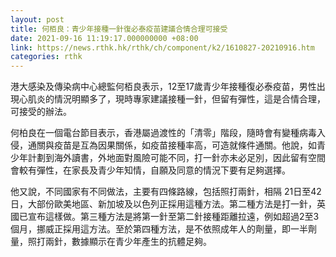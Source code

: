 ```yaml
---
layout: post
title: 何栢良：青少年接種一針復必泰疫苗建議合情合理可接受
date: 2021-09-16 11:19:17.000000000 +08:00
link: https://news.rthk.hk/rthk/ch/component/k2/1610827-20210916.htm
categories: rthk
---
```


港大感染及傳染病中心總監何栢良表示，12至17歲青少年接種復必泰疫苗，男性出現心肌炎的情況明顯多了，現時專家建議接種一針，但留有彈性，這是合情合理，可接受的辦法。

何柏良在一個電台節目表示，香港屬過渡性的「清零」階段，隨時會有變種病毒入侵，通關與疫苗是互為因果關係，如疫苗接種率高，可造就條件通關。他說，如青少年計劃到海外讀書，外地面對風險可能不同，打一針亦未必足別，因此留有空間會較有彈性，在家長及青少年知情，自願及同意的情況下要有足夠選擇。

他又說，不同國家有不同做法，主要有四條路線，包括照打兩針，相隔 21日至42日，大部份歐美地區、新加坡及以色列正採用這種方法。第二種方法是打一針，英國已宣布這樣做。第三種方法是將第一針至第二針接種距離拉遠，例如超過2至3個月，挪威正採用這方法。至於第四種方法，是不依照成年人的劑量，即一半劑量，照打兩針，數據顯示在青少年產生的抗體足夠。
